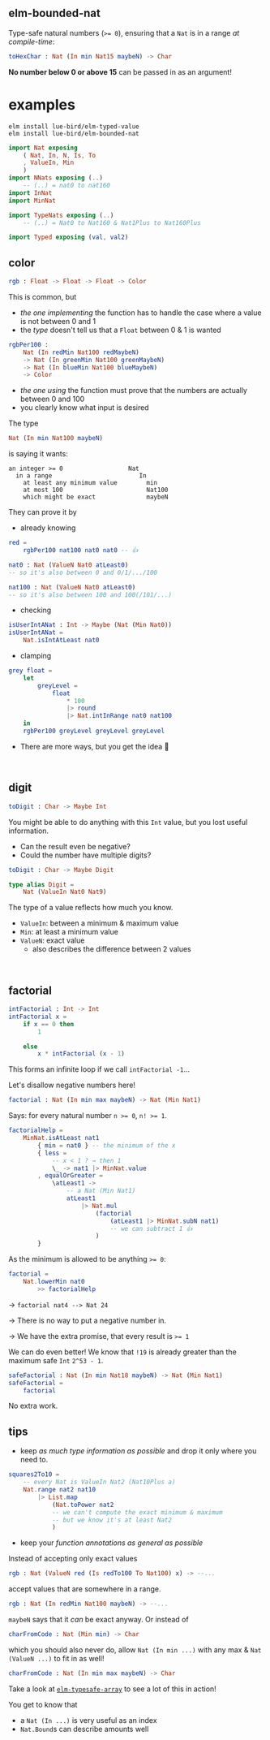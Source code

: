 ## elm-bounded-nat

Type-safe natural numbers (`>= 0`), ensuring that a `Nat` is in a range _at compile-time_:

```elm
toHexChar : Nat (In min Nat15 maybeN) -> Char
```

**No number below 0 or above 15** can be passed in as an argument!

# examples

```noformatingples
elm install lue-bird/elm-typed-value
elm install lue-bird/elm-bounded-nat
```

```elm
import Nat exposing
    ( Nat, In, N, Is, To
    , ValueIn, Min
    )
import NNats exposing (..)
    -- (..) = nat0 to nat160
import InNat
import MinNat

import TypeNats exposing (..)
    -- (..) = Nat0 to Nat160 & Nat1Plus to Nat160Plus

import Typed exposing (val, val2)
```


## color

```elm
rgb : Float -> Float -> Float -> Color
```

This is common, but
- _the one implementing_ the function has to handle the case where a value is not between 0 and 1
- the _type_ doesn't tell us that a `Float` between 0 & 1 is wanted

```elm
rgbPer100 :
    Nat (In redMin Nat100 redMaybeN)
    -> Nat (In greenMin Nat100 greenMaybeN)
    -> Nat (In blueMin Nat100 blueMaybeN)
    -> Color
```
- _the one using_ the function must prove that the numbers are actually between 0 and 100
- you clearly know what input is desired

The type
```elm
Nat (In min Nat100 maybeN)
```
is saying it wants:

```
an integer >= 0                  Nat          
  in a range                        In       
    at least any minimum value        min   
    at most 100                       Nat100
    which might be exact              maybeN
```


They can prove it by

- already knowing

```elm
red =
    rgbPer100 nat100 nat0 nat0 -- 👍

nat0 : Nat (ValueN Nat0 atLeast0)
-- so it's also between 0 and 0/1/.../100

nat100 : Nat (ValueN Nat0 atLeast0)
-- so it's also between 100 and 100(/101/...)
```
- checking

```elm
isUserIntANat : Int -> Maybe (Nat (Min Nat0))
isUserIntANat =
    Nat.isIntAtLeast nat0
```
- clamping

```elm
grey float =
    let
        greyLevel =
            float
                * 100
                |> round
                |> Nat.intInRange nat0 nat100
    in
    rgbPer100 greyLevel greyLevel greyLevel
```

- There are more ways, but you get the idea 🙂

&emsp;


## digit

```elm
toDigit : Char -> Maybe Int
```

You might be able to do anything with this `Int` value, but you lost useful information.

- Can the result even be negative?
- Could the number have multiple digits?

```elm
toDigit : Char -> Maybe Digit

type alias Digit =
    Nat (ValueIn Nat0 Nat9)
```

The type of a value reflects how much you know.

- `ValueIn`: between a minimum & maximum value
- `Min`: at least a minimum value
- `ValueN`: exact value
    - also describes the difference between 2 values


&emsp;


## factorial

```elm
intFactorial : Int -> Int
intFactorial x =
    if x == 0 then
        1

    else
        x * intFactorial (x - 1)
```

This forms an infinite loop if we call `intFactorial -1`...

Let's disallow negative numbers here!

```elm
factorial : Nat (In min max maybeN) -> Nat (Min Nat1)
```
Says: for every natural number `n >= 0`, `n! >= 1`.
```elm
factorialHelp =
    MinNat.isAtLeast nat1
        { min = nat0 } -- the minimum of the x
        { less =
            -- x < 1 ? → then 1
            \_ -> nat1 |> MinNat.value
        , equalOrGreater =
            \atLeast1 ->
                -- a Nat (Min Nat1)
                atLeast1
                    |> Nat.mul
                        (factorial
                            (atLeast1 |> MinNat.subN nat1)
                            -- we can subtract 1 👍
                        )
        }
```
As the minimum is allowed to be anything `>= 0`:
```elm
factorial =
    Nat.lowerMin nat0
        >> factorialHelp
```

→ `factorial nat4 --> Nat 24`

→ There is no way to put a negative number in.

→ We have the extra promise, that every result is `>= 1`

We can do even better!
We know that `!19` is already greater than the maximum safe `Int` `2^53 - 1`.

```elm
safeFactorial : Nat (In min Nat18 maybeN) -> Nat (Min Nat1)
safeFactorial =
    factorial
```

No extra work.


## tips

- keep _as much type information as possible_ and drop it only where you need to.
```elm
squares2To10 =
    -- every Nat is ValueIn Nat2 (Nat10Plus a)
    Nat.range nat2 nat10
        |> List.map
            (Nat.toPower nat2
            -- we can't compute the exact minimum & maximum
            -- but we know it's at least Nat2
            )
```
- keep your _function annotations as general as possible_
    
Instead of accepting only exact values

```elm
rgb : Nat (ValueN red (Is redTo100 To Nat100) x) -> --...
```
accept values that are somewhere in a range.

```elm
rgb : Nat (In redMin Nat100 maybeN) -> --...
```

`maybeN` says that it _can_ be exact anyway. Or instead of

```elm
charFromCode : Nat (Min min) -> Char
```

which you should also never do, allow `Nat (In min ...)` with any max & `Nat (ValueN ...)` to fit in as well!

```elm
charFromCode : Nat (In min max maybeN) -> Char
```

Take a look at [`elm-typesafe-array`][bounded-array] to see a lot of this in action!

You get to know that
- a `Nat (In ...)` is very useful as an index
- `Nat.Bound`s can describe amounts well

[bounded-array]: https://package.elm-lang.org/packages/lue-bird/elm-typesafe-array/latest/
